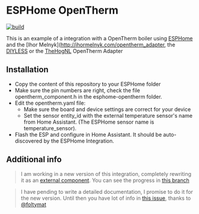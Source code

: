 # ESPHome OpenTherm

[![build](https://github.com/rsciriano/ESPHome-OpenTherm/actions/workflows/build.yml/badge.svg)](https://github.com/rsciriano/ESPHome-OpenTherm/actions/workflows/build.yml)

This is an example of a integration with a OpenTherm boiler using [ESPHome](https://esphome.io/) and the [Ihor Melnyk](http://ihormelnyk.com/opentherm_adapter, the [DIYLESS](https://diyless.com/product/esp8266-thermostat-shield) or the [TheHogNL](https://www.tindie.com/products/thehognl/opentherm-master-shield-for-wemoslolin/) OpenTherm Adapter 

## Installation
- Copy the content of this repository to your ESPHome folder
- Make sure the pin numbers are right, check the file opentherm_component.h in the esphome-opentherm folder.
- Edit the opentherm.yaml file:
    - Make sure the board and device settings are correct for your device
    - Set the sensor entity_id with the external temperature sensor's name from Home Assistant. (The ESPHome sensor name is temperature_sensor).
- Flash the ESP and configure in Home Assistant. It should be auto-discovered by the ESPHome Integration.

## Additional info

> I am working in a new version of this integration, completely rewriting it as an [external component](https://esphome.io/components/external_components.html). You can see the progress in [this branch](https://github.com/rsciriano/ESPHome-OpenTherm/tree/external-component)

> I have pending to write a detailed documentation, I promise to do it for the new version. Until then you have lot of info in [this issue](https://github.com/rsciriano/ESPHome-OpenTherm/issues/37#issuecomment-1288779030), thanks to [@foltymat](https://github.com/foltymat)
